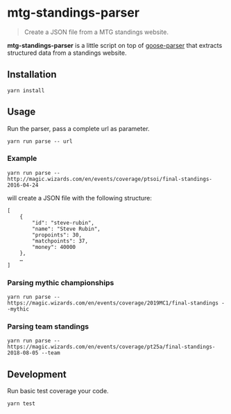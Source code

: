 # mtg-standings-parser

> Create a JSON file from a MTG standings website.

**mtg-standings-parser** is a little script on top of
[goose-parser](https://github.com/redco/goose-parser) that extracts structured data from a standings website.

## Installation

    yarn install

## Usage

Run the parser, pass a complete url as parameter.

    yarn run parse -- url

### Example

    yarn run parse -- http://magic.wizards.com/en/events/coverage/ptsoi/final-standings-2016-04-24

will create a JSON file with the following structure:

    [
        {
            "id": "steve-rubin",
            "name": "Steve Rubin",
            "propoints": 30,
            "matchpoints": 37,
            "money": 40000
        },
        …
    ]

### Parsing mythic championships

    yarn run parse -- https://magic.wizards.com/en/events/coverage/2019MC1/final-standings --mythic


### Parsing team standings

    yarn run parse -- https://magic.wizards.com/en/events/coverage/pt25a/final-standings-2018-08-05 --team


## Development

Run basic test coverage your code.

    yarn test
